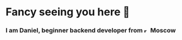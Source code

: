# Fancy seeing you here 👋
### I am Daniel, beginner backend developer from <img width="13" height="13" src="https://img.icons8.com/color/48/russian-federation-circular.png" alt="russian-federation-circular"/> Moscow

